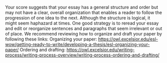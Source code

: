 Your score suggests that your essay has a general structure and order but may not have a clear, overall organization that enables a reader to follow the progression of one idea to the next. Although the structure is logical, it might seem haphazard at times. One good strategy is to reread your essay and edit or reorganize sentences and paragraphs that seem irrelevant or out of place. We recommend reviewing how to organize and draft your paper by following these links: 
Organizing your paper: https://owl.excelsior.edu/esl-wow/getting-ready-to-write/developing-a-thesis/esl-organizing-your-paper/ 
Ordering and drafting: https://owl.excelsior.edu/writing-process/writing-process-overview/writing-process-ordering-and-drafting/
